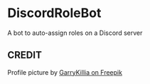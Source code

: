 # DiscordRoleBot

A bot to auto-assign roles on a Discord server

## CREDIT

Profile picture by [GarryKillia on Freepik](https://www.freepik.com/free-vector/abstract-vector-colorful-mesh-dark-background-futuristic-style-card-elegant-background-business-presentations-corrupted-point-sphere-chaos-aesthetics_24953661.htm#from_view=detail_author)
